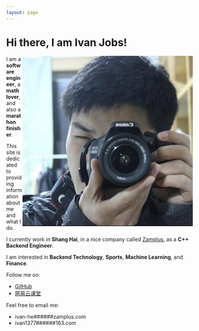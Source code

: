 ```yaml
---
layout: page
---
```


Hi there, I am Ivan Jobs!
===

<img style="float: right" src="/data/head.jpg">
I am a <b>software engineer</b>, a <b>math lover</b>, and also a <b>marathon finisher</b>. 

This site is dedicated to providing information about me and what I do.

I currently work in **Shang Hai**, in a nice company called [Zamplus](http://www.zamplus.com/), as a <b>C++ Backend Engineer</b>.

I am interested in <b>Backend Technology</b>, <b>Sports</b>, <b>Machine Learning</b>, and <b>Finance</b>.

Follow me on:

* [GitHub](https://github.com/IvanJobs)
* [网易云课堂](https://study.163.com/provider/542983/index.htm)

Feel free to email me:

* ivan-he######zamplus.com
* ivan1377######163.com
